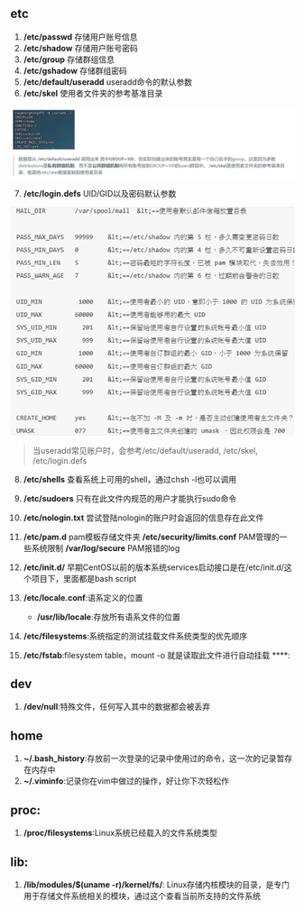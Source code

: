 ## etc
1. **/etc/passwd** 存储用户账号信息
2. **/etc/shadow** 存储用户账号密码
3. **/etc/group** 存储群组信息
4. **/etc/gshadow** 存储群组密码
5. **/etc/default/useradd** useradd命令的默认参数
6. **/etc/skel** 使用者文件夹的参考基准目录

![alt text](image.png)

7. **/etc/login.defs** UID/GID以及密码默认参数

![alt text](image-1.png)

> 当useradd常见账户时，会参考/etc/default/useradd, /etc/skel, /etc/login.defs

8. **/etc/shells** 查看系统上可用的shell，通过chsh -l也可以调用
9. **/etc/sudoers** 只有在此文件内规范的用户才能执行sudo命令
10. **/etc/nologin.txt** 尝试登陆nologin的账户时会返回的信息存在此文件
11. **/etc/pam.d** pam模板存储文件夹 **/etc/security/limits.conf** PAM管理的一些系统限制 **/var/log/secure** PAM报错的log
12. **/etc/init.d/** 早期CentOS以前的版本系统services启动接口是在/etc/init.d/这个项目下，里面都是bash script
13. **/etc/locale.conf**:语系定义的位置
    - **/usr/lib/locale**:存放所有语系文件的位置

14. **/etc/filesystems**:系统指定的测试挂载文件系统类型的优先顺序

15. **/etc/fstab**:filesystem table，mount -o 就是读取此文件进行自动挂载
****:
## dev
1. **/dev/null**:特殊文件，任何写入其中的数据都会被丢弃

## home
1. **~/.bash_history**:存放前一次登录的记录中使用过的命令，这一次的记录暂存在内存中
2. **~/.viminfo**:记录你在vim中做过的操作，好让你下次轻松作

## proc:
1. **/proc/filesystems**:Linux系统已经载入的文件系统类型

## lib:
1. **/lib/modules/$(uname -r)/kernel/fs/**: Linux存储内核模块的目录，是专门用于存储文件系统相关的模块，通过这个查看当前所支持的文件系统
